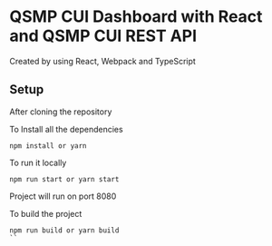 # QSMP CUI Dashboard with React and QSMP CUI REST API

Created by using React, Webpack and TypeScript

## Setup

After cloning the repository

To Install all the dependencies
```shell
npm install or yarn
```

To run it locally
```shell
npm run start or yarn start
```

Project will run on port 8080

To build the project
```shell
npm run build or yarn build
``